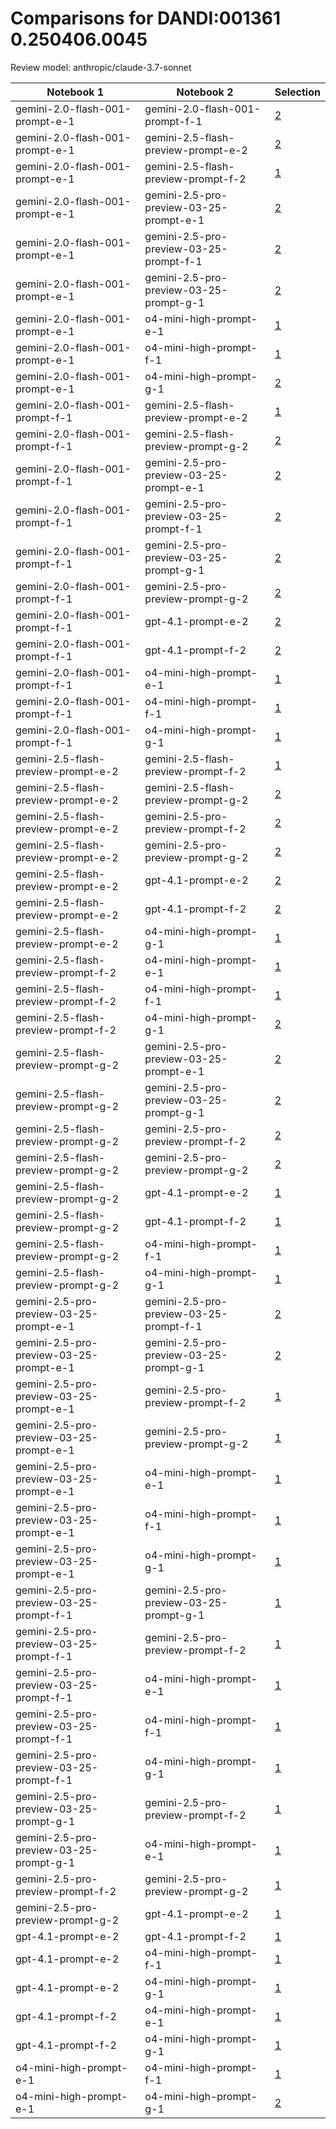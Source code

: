 # Comparisons for DANDI:001361 0.250406.0045

Review model: anthropic/claude-3.7-sonnet

| Notebook 1 | Notebook 2 | Selection |
|------------|------------|----------|
| gemini-2.0-flash-001-prompt-e-1 | gemini-2.0-flash-001-prompt-f-1 | [2](gemini-2.0-flash-001-prompt-e-1/comparisons/gemini-2.0-flash-001-prompt-f-1/comparison_thinking.md) |
| gemini-2.0-flash-001-prompt-e-1 | gemini-2.5-flash-preview-prompt-e-2 | [2](gemini-2.0-flash-001-prompt-e-1/comparisons/gemini-2.5-flash-preview-prompt-e-2/comparison_thinking.md) |
| gemini-2.0-flash-001-prompt-e-1 | gemini-2.5-flash-preview-prompt-f-2 | [1](gemini-2.0-flash-001-prompt-e-1/comparisons/gemini-2.5-flash-preview-prompt-f-2/comparison_thinking.md) |
| gemini-2.0-flash-001-prompt-e-1 | gemini-2.5-pro-preview-03-25-prompt-e-1 | [2](gemini-2.0-flash-001-prompt-e-1/comparisons/gemini-2.5-pro-preview-03-25-prompt-e-1/comparison_thinking.md) |
| gemini-2.0-flash-001-prompt-e-1 | gemini-2.5-pro-preview-03-25-prompt-f-1 | [2](gemini-2.0-flash-001-prompt-e-1/comparisons/gemini-2.5-pro-preview-03-25-prompt-f-1/comparison_thinking.md) |
| gemini-2.0-flash-001-prompt-e-1 | gemini-2.5-pro-preview-03-25-prompt-g-1 | [2](gemini-2.0-flash-001-prompt-e-1/comparisons/gemini-2.5-pro-preview-03-25-prompt-g-1/comparison_thinking.md) |
| gemini-2.0-flash-001-prompt-e-1 | o4-mini-high-prompt-e-1 | [1](gemini-2.0-flash-001-prompt-e-1/comparisons/o4-mini-high-prompt-e-1/comparison_thinking.md) |
| gemini-2.0-flash-001-prompt-e-1 | o4-mini-high-prompt-f-1 | [1](gemini-2.0-flash-001-prompt-e-1/comparisons/o4-mini-high-prompt-f-1/comparison_thinking.md) |
| gemini-2.0-flash-001-prompt-e-1 | o4-mini-high-prompt-g-1 | [2](gemini-2.0-flash-001-prompt-e-1/comparisons/o4-mini-high-prompt-g-1/comparison_thinking.md) |
| gemini-2.0-flash-001-prompt-f-1 | gemini-2.5-flash-preview-prompt-e-2 | [1](gemini-2.0-flash-001-prompt-f-1/comparisons/gemini-2.5-flash-preview-prompt-e-2/comparison_thinking.md) |
| gemini-2.0-flash-001-prompt-f-1 | gemini-2.5-flash-preview-prompt-g-2 | [2](gemini-2.0-flash-001-prompt-f-1/comparisons/gemini-2.5-flash-preview-prompt-g-2/comparison_thinking.md) |
| gemini-2.0-flash-001-prompt-f-1 | gemini-2.5-pro-preview-03-25-prompt-e-1 | [2](gemini-2.0-flash-001-prompt-f-1/comparisons/gemini-2.5-pro-preview-03-25-prompt-e-1/comparison_thinking.md) |
| gemini-2.0-flash-001-prompt-f-1 | gemini-2.5-pro-preview-03-25-prompt-f-1 | [2](gemini-2.0-flash-001-prompt-f-1/comparisons/gemini-2.5-pro-preview-03-25-prompt-f-1/comparison_thinking.md) |
| gemini-2.0-flash-001-prompt-f-1 | gemini-2.5-pro-preview-03-25-prompt-g-1 | [2](gemini-2.0-flash-001-prompt-f-1/comparisons/gemini-2.5-pro-preview-03-25-prompt-g-1/comparison_thinking.md) |
| gemini-2.0-flash-001-prompt-f-1 | gemini-2.5-pro-preview-prompt-g-2 | [2](gemini-2.0-flash-001-prompt-f-1/comparisons/gemini-2.5-pro-preview-prompt-g-2/comparison_thinking.md) |
| gemini-2.0-flash-001-prompt-f-1 | gpt-4.1-prompt-e-2 | [2](gemini-2.0-flash-001-prompt-f-1/comparisons/gpt-4.1-prompt-e-2/comparison_thinking.md) |
| gemini-2.0-flash-001-prompt-f-1 | gpt-4.1-prompt-f-2 | [2](gemini-2.0-flash-001-prompt-f-1/comparisons/gpt-4.1-prompt-f-2/comparison_thinking.md) |
| gemini-2.0-flash-001-prompt-f-1 | o4-mini-high-prompt-e-1 | [1](gemini-2.0-flash-001-prompt-f-1/comparisons/o4-mini-high-prompt-e-1/comparison_thinking.md) |
| gemini-2.0-flash-001-prompt-f-1 | o4-mini-high-prompt-f-1 | [1](gemini-2.0-flash-001-prompt-f-1/comparisons/o4-mini-high-prompt-f-1/comparison_thinking.md) |
| gemini-2.0-flash-001-prompt-f-1 | o4-mini-high-prompt-g-1 | [1](gemini-2.0-flash-001-prompt-f-1/comparisons/o4-mini-high-prompt-g-1/comparison_thinking.md) |
| gemini-2.5-flash-preview-prompt-e-2 | gemini-2.5-flash-preview-prompt-f-2 | [1](gemini-2.5-flash-preview-prompt-e-2/comparisons/gemini-2.5-flash-preview-prompt-f-2/comparison_thinking.md) |
| gemini-2.5-flash-preview-prompt-e-2 | gemini-2.5-flash-preview-prompt-g-2 | [2](gemini-2.5-flash-preview-prompt-e-2/comparisons/gemini-2.5-flash-preview-prompt-g-2/comparison_thinking.md) |
| gemini-2.5-flash-preview-prompt-e-2 | gemini-2.5-pro-preview-prompt-f-2 | [2](gemini-2.5-flash-preview-prompt-e-2/comparisons/gemini-2.5-pro-preview-prompt-f-2/comparison_thinking.md) |
| gemini-2.5-flash-preview-prompt-e-2 | gemini-2.5-pro-preview-prompt-g-2 | [2](gemini-2.5-flash-preview-prompt-e-2/comparisons/gemini-2.5-pro-preview-prompt-g-2/comparison_thinking.md) |
| gemini-2.5-flash-preview-prompt-e-2 | gpt-4.1-prompt-e-2 | [2](gemini-2.5-flash-preview-prompt-e-2/comparisons/gpt-4.1-prompt-e-2/comparison_thinking.md) |
| gemini-2.5-flash-preview-prompt-e-2 | gpt-4.1-prompt-f-2 | [2](gemini-2.5-flash-preview-prompt-e-2/comparisons/gpt-4.1-prompt-f-2/comparison_thinking.md) |
| gemini-2.5-flash-preview-prompt-e-2 | o4-mini-high-prompt-g-1 | [1](gemini-2.5-flash-preview-prompt-e-2/comparisons/o4-mini-high-prompt-g-1/comparison_thinking.md) |
| gemini-2.5-flash-preview-prompt-f-2 | o4-mini-high-prompt-e-1 | [1](gemini-2.5-flash-preview-prompt-f-2/comparisons/o4-mini-high-prompt-e-1/comparison_thinking.md) |
| gemini-2.5-flash-preview-prompt-f-2 | o4-mini-high-prompt-f-1 | [1](gemini-2.5-flash-preview-prompt-f-2/comparisons/o4-mini-high-prompt-f-1/comparison_thinking.md) |
| gemini-2.5-flash-preview-prompt-f-2 | o4-mini-high-prompt-g-1 | [2](gemini-2.5-flash-preview-prompt-f-2/comparisons/o4-mini-high-prompt-g-1/comparison_thinking.md) |
| gemini-2.5-flash-preview-prompt-g-2 | gemini-2.5-pro-preview-03-25-prompt-e-1 | [2](gemini-2.5-flash-preview-prompt-g-2/comparisons/gemini-2.5-pro-preview-03-25-prompt-e-1/comparison_thinking.md) |
| gemini-2.5-flash-preview-prompt-g-2 | gemini-2.5-pro-preview-03-25-prompt-g-1 | [2](gemini-2.5-flash-preview-prompt-g-2/comparisons/gemini-2.5-pro-preview-03-25-prompt-g-1/comparison_thinking.md) |
| gemini-2.5-flash-preview-prompt-g-2 | gemini-2.5-pro-preview-prompt-f-2 | [2](gemini-2.5-flash-preview-prompt-g-2/comparisons/gemini-2.5-pro-preview-prompt-f-2/comparison_thinking.md) |
| gemini-2.5-flash-preview-prompt-g-2 | gemini-2.5-pro-preview-prompt-g-2 | [2](gemini-2.5-flash-preview-prompt-g-2/comparisons/gemini-2.5-pro-preview-prompt-g-2/comparison_thinking.md) |
| gemini-2.5-flash-preview-prompt-g-2 | gpt-4.1-prompt-e-2 | [1](gemini-2.5-flash-preview-prompt-g-2/comparisons/gpt-4.1-prompt-e-2/comparison_thinking.md) |
| gemini-2.5-flash-preview-prompt-g-2 | gpt-4.1-prompt-f-2 | [1](gemini-2.5-flash-preview-prompt-g-2/comparisons/gpt-4.1-prompt-f-2/comparison_thinking.md) |
| gemini-2.5-flash-preview-prompt-g-2 | o4-mini-high-prompt-f-1 | [1](gemini-2.5-flash-preview-prompt-g-2/comparisons/o4-mini-high-prompt-f-1/comparison_thinking.md) |
| gemini-2.5-flash-preview-prompt-g-2 | o4-mini-high-prompt-g-1 | [1](gemini-2.5-flash-preview-prompt-g-2/comparisons/o4-mini-high-prompt-g-1/comparison_thinking.md) |
| gemini-2.5-pro-preview-03-25-prompt-e-1 | gemini-2.5-pro-preview-03-25-prompt-f-1 | [2](gemini-2.5-pro-preview-03-25-prompt-e-1/comparisons/gemini-2.5-pro-preview-03-25-prompt-f-1/comparison_thinking.md) |
| gemini-2.5-pro-preview-03-25-prompt-e-1 | gemini-2.5-pro-preview-03-25-prompt-g-1 | [2](gemini-2.5-pro-preview-03-25-prompt-e-1/comparisons/gemini-2.5-pro-preview-03-25-prompt-g-1/comparison_thinking.md) |
| gemini-2.5-pro-preview-03-25-prompt-e-1 | gemini-2.5-pro-preview-prompt-f-2 | [1](gemini-2.5-pro-preview-03-25-prompt-e-1/comparisons/gemini-2.5-pro-preview-prompt-f-2/comparison_thinking.md) |
| gemini-2.5-pro-preview-03-25-prompt-e-1 | gemini-2.5-pro-preview-prompt-g-2 | [1](gemini-2.5-pro-preview-03-25-prompt-e-1/comparisons/gemini-2.5-pro-preview-prompt-g-2/comparison_thinking.md) |
| gemini-2.5-pro-preview-03-25-prompt-e-1 | o4-mini-high-prompt-e-1 | [1](gemini-2.5-pro-preview-03-25-prompt-e-1/comparisons/o4-mini-high-prompt-e-1/comparison_thinking.md) |
| gemini-2.5-pro-preview-03-25-prompt-e-1 | o4-mini-high-prompt-f-1 | [1](gemini-2.5-pro-preview-03-25-prompt-e-1/comparisons/o4-mini-high-prompt-f-1/comparison_thinking.md) |
| gemini-2.5-pro-preview-03-25-prompt-e-1 | o4-mini-high-prompt-g-1 | [1](gemini-2.5-pro-preview-03-25-prompt-e-1/comparisons/o4-mini-high-prompt-g-1/comparison_thinking.md) |
| gemini-2.5-pro-preview-03-25-prompt-f-1 | gemini-2.5-pro-preview-03-25-prompt-g-1 | [1](gemini-2.5-pro-preview-03-25-prompt-f-1/comparisons/gemini-2.5-pro-preview-03-25-prompt-g-1/comparison_thinking.md) |
| gemini-2.5-pro-preview-03-25-prompt-f-1 | gemini-2.5-pro-preview-prompt-f-2 | [1](gemini-2.5-pro-preview-03-25-prompt-f-1/comparisons/gemini-2.5-pro-preview-prompt-f-2/comparison_thinking.md) |
| gemini-2.5-pro-preview-03-25-prompt-f-1 | o4-mini-high-prompt-e-1 | [1](gemini-2.5-pro-preview-03-25-prompt-f-1/comparisons/o4-mini-high-prompt-e-1/comparison_thinking.md) |
| gemini-2.5-pro-preview-03-25-prompt-f-1 | o4-mini-high-prompt-f-1 | [1](gemini-2.5-pro-preview-03-25-prompt-f-1/comparisons/o4-mini-high-prompt-f-1/comparison_thinking.md) |
| gemini-2.5-pro-preview-03-25-prompt-f-1 | o4-mini-high-prompt-g-1 | [1](gemini-2.5-pro-preview-03-25-prompt-f-1/comparisons/o4-mini-high-prompt-g-1/comparison_thinking.md) |
| gemini-2.5-pro-preview-03-25-prompt-g-1 | gemini-2.5-pro-preview-prompt-f-2 | [1](gemini-2.5-pro-preview-03-25-prompt-g-1/comparisons/gemini-2.5-pro-preview-prompt-f-2/comparison_thinking.md) |
| gemini-2.5-pro-preview-03-25-prompt-g-1 | o4-mini-high-prompt-e-1 | [1](gemini-2.5-pro-preview-03-25-prompt-g-1/comparisons/o4-mini-high-prompt-e-1/comparison_thinking.md) |
| gemini-2.5-pro-preview-prompt-f-2 | gemini-2.5-pro-preview-prompt-g-2 | [1](gemini-2.5-pro-preview-prompt-f-2/comparisons/gemini-2.5-pro-preview-prompt-g-2/comparison_thinking.md) |
| gemini-2.5-pro-preview-prompt-g-2 | gpt-4.1-prompt-e-2 | [1](gemini-2.5-pro-preview-prompt-g-2/comparisons/gpt-4.1-prompt-e-2/comparison_thinking.md) |
| gpt-4.1-prompt-e-2 | gpt-4.1-prompt-f-2 | [1](gpt-4.1-prompt-e-2/comparisons/gpt-4.1-prompt-f-2/comparison_thinking.md) |
| gpt-4.1-prompt-e-2 | o4-mini-high-prompt-f-1 | [1](gpt-4.1-prompt-e-2/comparisons/o4-mini-high-prompt-f-1/comparison_thinking.md) |
| gpt-4.1-prompt-e-2 | o4-mini-high-prompt-g-1 | [1](gpt-4.1-prompt-e-2/comparisons/o4-mini-high-prompt-g-1/comparison_thinking.md) |
| gpt-4.1-prompt-f-2 | o4-mini-high-prompt-e-1 | [1](gpt-4.1-prompt-f-2/comparisons/o4-mini-high-prompt-e-1/comparison_thinking.md) |
| gpt-4.1-prompt-f-2 | o4-mini-high-prompt-g-1 | [1](gpt-4.1-prompt-f-2/comparisons/o4-mini-high-prompt-g-1/comparison_thinking.md) |
| o4-mini-high-prompt-e-1 | o4-mini-high-prompt-f-1 | [1](o4-mini-high-prompt-e-1/comparisons/o4-mini-high-prompt-f-1/comparison_thinking.md) |
| o4-mini-high-prompt-e-1 | o4-mini-high-prompt-g-1 | [2](o4-mini-high-prompt-e-1/comparisons/o4-mini-high-prompt-g-1/comparison_thinking.md) |
